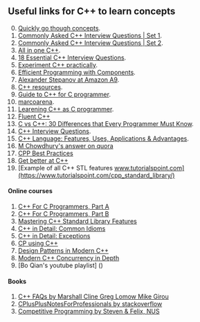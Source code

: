 
## Useful links for C++ to learn concepts

0. [Quickly go though concepts](https://www.learncpp.com/).
1. [Commonly Asked C++ Interview Questions | Set 1](http://www.geeksforgeeks.org/commonly-asked-c-interview-questions-set-1/).
2. [Commonly Asked C++ Interview Questions | Set 2](http://www.geeksforgeeks.org/commonly-asked-c-interview-questions-set-2/).
3. [All in one C++](http://www.geeksforgeeks.org/c-plus-plus/).
4. [18 Essential C++ Interview Questions](https://www.toptal.com/c-plus-plus/interview-questions).
5. [Experiment C++ practically](https://www.coursera.org/instructor/~2320972).
6. [Efficient Programming with Components](https://www.youtube.com/watch?v=aIHAEYyoTUc&list=PLHxtyCq_WDLXryyw91lahwdtpZsmo4BGD).
7. [Alexander Stepanov at Amazon A9](https://www.youtube.com/user/A9Videos/playlists).
8. [C++ resources](https://news.ycombinator.com/item?id=16806821).
9. [Guide to C++ for C programmer](http://www.ericbrasseur.org/cppcen.html).
10. [marcoarena](https://marcoarena.wordpress.com/2016/02/15/cpp-in-competitive-programming-intro/).
11. [Learening C++ as C programmer](https://www.reddit.com/r/cpp/comments/4viw9w/learning_c_as_c_programmer_stl_and_oops/).
12. [Fluent C++](https://www.fluentcpp.com/2018/06/29/7-more-ways-to-get-better-at-c-this-summer-2018-edition/)
13. [C vs C++: 30 Differences that Every Programmer Must Know](https://hackr.io/blog/c-vs-cpp).
14. [C++ Interview Questions](https://hackr.io/blog/cpp-interview-questions).
15. [C++ Language: Features, Uses, Applications & Advantages](https://hackr.io/blog/features-uses-applications-of-c-plus-plus-language).
16. [M Chowdhury's answer on quora](https://qr.ae/TWR1Dk)
17. [CPP Best Practices](https://github.com/lefticus/cppbestpractices)
18. [Get better at C++](https://www.fluentcpp.com/stl/)
19. [Example of all C++ STL features www.tutorialspoint.com](https://www.tutorialspoint.com/cpp_standard_library/)

#### Online courses
1. [C++ For C Programmers, Part A](https://www.coursera.org/learn/c-plus-plus-a)
2. [C++ For C Programmers, Part B](https://www.coursera.org/learn/c-plus-plus-b)
3. [Mastering C++ Standard Library Features](https://www.udemy.com/mastering-c-standard-library-features/)
4. [C++ in Detail: Common Idioms](https://www.udemy.com/cpp-in-detail-common-idioms/)
5. [C++ in Detail: Exceptions](https://www.udemy.com/cpp-in-detail-exceptions/)
6. [CP using C++](https://online.codingblocks.com/courses/competitive-programming-course-online)
7. [Design Patterns in Modern C++](https://www.udemy.com/patterns-cplusplus/)
8. [Modern C++ Concurrency in Depth](https://www.udemy.com/modern-cpp-concurrency-in-depth/)
9. [Bo Qian's youtube playlist] ()

#### Books
1. [C++ FAQs by Marshall Cline Greg Lomow Mike Girou]()
2. [CPlusPlusNotesForProfessionals by stackoverflow]()
3. [Competitive Programming by Steven & Felix, NUS]()

